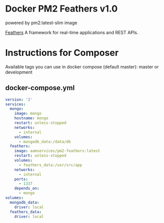 Docker PM2 Feathers v1.0
========
powered by pm2:latest-slim image

[Feathers][1] A framework for real-time applications and REST APIs.


Instructions for Composer
========

Available tags you can use in docker compose (default master): master or development

## docker-compose.yml

```yaml
version: '2'
services:
  mongo:
    image: mongo
    hostname: mongo
    restart: unless-stopped
    networks:
      - internal
    volumes:
      - mongodb_data:/data/db
  feathers:
    image: aamservices/pm2-feathers:latest
    restart: unless-stopped
    volumes:
      - feathers_data:/usr/src/app
    networks:
      - internal
    ports:
      - 1337
    depends_on:
      - mongo
volumes:
  mongodb_data:
    driver: local
  feathers_data:
    driver: local
```


[1]: https://feathersjs.com
